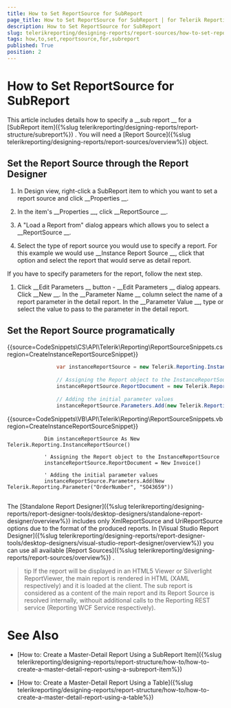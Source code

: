 ```yaml
---
title: How to Set ReportSource for SubReport
page_title: How to Set ReportSource for SubReport | for Telerik Reporting Documentation
description: How to Set ReportSource for SubReport
slug: telerikreporting/designing-reports/report-sources/how-to-set-reportsource-for-subreport
tags: how,to,set,reportsource,for,subreport
published: True
position: 2
---
```


# How to Set ReportSource for SubReport



This article includes details how to specify a 
__sub report
__ for a 
[SubReport item]({%slug telerikreporting/designing-reports/report-structure/subreport%})
.
        You will need a 
[Report Source]({%slug telerikreporting/designing-reports/report-sources/overview%})
 object.
      


## Set the Report Source through the Report Designer

1. In Design view, right-click a SubReport item to which you want to set a report source and click 
__Properties
__.
            


1. In the item's 
__Properties
__, click 
__ReportSource
__.
            


1. A "Load a Report from" dialog appears which allows you to select a 
__ReportSource
__.
            


1. Select the type of report source you would use to specify a report. For this example we would use 
__Instance Report Source
__,
              click that option and select the report that would serve as detail report.
            
If you have to specify parameters for the report, follow the next step.


1. Click 
__Edit Parameters
__ button - 
__Edit Parameters
__ dialog appears. Click 
__New
__.
              In the 
__Parameter Name
__ column select the name of a report parameter in the detail report.
              In the 
__Parameter Value
__, type or select the value to pass to the parameter in the detail report.
            


## Set the Report Source programatically

{{source=CodeSnippets\CS\API\Telerik\Reporting\ReportSourceSnippets.cs region=CreateInstanceReportSourceSnippet}}
````C#
	            var instanceReportSource = new Telerik.Reporting.InstanceReportSource();
	
	            // Assigning the Report object to the InstanceReportSource
	            instanceReportSource.ReportDocument = new Telerik.Reporting.Examples.CSharp.Invoice();
	
	            // Adding the initial parameter values
	            instanceReportSource.Parameters.Add(new Telerik.Reporting.Parameter("OrderNumber", "SO43659"));
````




{{source=CodeSnippets\VB\API\Telerik\Reporting\ReportSourceSnippets.vb region=CreateInstanceReportSourceSnippet}}
````VB
	        Dim instanceReportSource As New Telerik.Reporting.InstanceReportSource()
	
	        ' Assigning the Report object to the InstanceReportSource
	        instanceReportSource.ReportDocument = New Invoice()
	
	        ' Adding the initial parameter values
	        instanceReportSource.Parameters.Add(New Telerik.Reporting.Parameter("OrderNumber", "SO43659"))
````




## 

The 
[Standalone Report Designer]({%slug telerikreporting/designing-reports/report-designer-tools/desktop-designers/standalone-report-designer/overview%})
 includes only XmlReportSource and UriReportSource options due to the format
          of the produced reports.
          In 
[Visual Studio Report Designer]({%slug telerikreporting/designing-reports/report-designer-tools/desktop-designers/visual-studio-report-designer/overview%})
 you can use all available 
[Report Sources]({%slug telerikreporting/designing-reports/report-sources/overview%})
.
        


>tip If the report will be displayed in an HTML5 Viewer or Silverlight ReportViewer, the main report is rendered in HTML (XAML respectively) and it is loaded at the client.            The sub report is considered as a content of the main report and its Report Source is resolved internally,            withouit additional calls to the Reporting REST service (Reporting WCF Service respectively).          


# See Also


 * [How to: Create a Master-Detail Report Using a SubReport Item]({%slug telerikreporting/designing-reports/report-structure/how-to/how-to-create-a-master-detail-report-using-a-subreport-item%})


 * [How to: Create a Master-Detail Report Using a Table]({%slug telerikreporting/designing-reports/report-structure/how-to/how-to-create-a-master-detail-report-using-a-table%})

